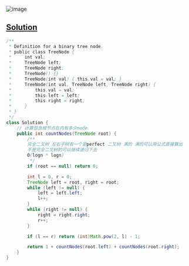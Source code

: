 ![image](https://github.com/kkkkevx/DSA2/assets/108632304/26444326-e344-4f09-b86f-c7738ec5121e)

## [Solution](https://leetcode.cn/problems/count-complete-tree-nodes/description/)

```java
/**
 * Definition for a binary tree node.
 * public class TreeNode {
 *     int val;
 *     TreeNode left;
 *     TreeNode right;
 *     TreeNode() {}
 *     TreeNode(int val) { this.val = val; }
 *     TreeNode(int val, TreeNode left, TreeNode right) {
 *         this.val = val;
 *         this.left = left;
 *         this.right = right;
 *     }
 * }
 */
class Solution {
    // 计算包含根节点在内有多少node
    public int countNodes(TreeNode root) {
        /**
        完全二叉树 左右子树有一个是perfect 二叉树 满的 满的可以用公式直接算出
        不是完全二叉树的可以继续递归下去
        O(logn * logn)
         */
        if (root == null) return 0;

        int l = 0, r = 0;
        TreeNode left = root, right = root;
        while (left != null) {
            left = left.left;
            l++;
        }
        while (right != null) {
            right = right.right;
            r++;
        }

        if (l == r) return (int)Math.pow(2, l) - 1;

        return 1 + countNodes(root.left) + countNodes(root.right);
    }
}
```
